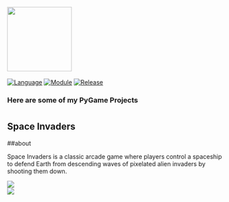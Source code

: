 <img src="https://www.pygame.org/docs/_images/pygame_logo.png"  height="150"></img> <br> <br>
[![Language](https://img.shields.io/badge/language-python-blue.svg?style=flat)](https://www.python.org)
[![Module](https://img.shields.io/badge/module-pygame-brightgreen.svg?style=flat)](http://www.pygame.org/news.html)
[![Release](https://img.shields.io/badge/release-v1.0-orange.svg?style=flat)](http://www.leejamesrobinson.com/space-invaders.html)
<h3>Here are some of my PyGame Projects</h3>

# <h2>Space Invaders</h2>
##about
<p>Space Invaders is a classic arcade game where players control a spaceship to defend Earth from descending waves of pixelated alien invaders by shooting them down.</p>

<img src ="https://imgur.com/XH762eL](https://imgur.com/hqG280h)"></img>
<br>
<img src ="https://imgur.com/hqG280h"></img>
